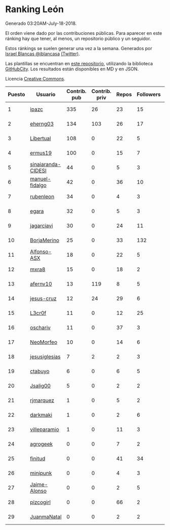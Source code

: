 # Ranking León

Generado 03:20AM-July-18-2018.

El orden viene dado por las contribuciones públicas. Para aparecer en este ránking hay que tener, al menos, un repositorio público y un seguidor.

Estos ránkings se suelen generar una vez a la semana. Generados por [Israel Blancas @iblancasa](https://github.com/iblancasa/) [(Twitter)](https://twitter.com/iblancasa).

Las plantillas se encuentran en [este repositorio](https://github.com/iblancasa/GH-Spanish-Ranking), utilizando la biblioteca [GitHubCity](https://github.com/iblancasa/GitHubCity). Los resultados están disponibles en MD y en JSON.

Licencia [Creative Commons](https://creativecommons.org/licenses/by/4.0/).

| Puesto   |  Usuario  | Contrib. pub | Contrib. priv |Repos| Followers | Desde |  Avatar  |
|----------|-----------|--------------|---------------|-----|-----------|-------|----------|
|1|[ipazc](https://github.com/ipazc)|335|26|23|15|2014-03-03|![ipazc]()|
|2|[eherng03](https://github.com/eherng03)|134|103|26|17|2016-03-03|![eherng03]()|
|3|[Libertual](https://github.com/Libertual)|108|0|22|5|2014-11-17|![Libertual]()|
|4|[ermus19](https://github.com/ermus19)|100|0|15|7|2012-12-14|![ermus19]()|
|5|[sinaiaranda-CIDESI](https://github.com/sinaiaranda-CIDESI)|44|0|5|3|2018-01-11|![sinaiaranda-CIDESI]()|
|6|[manuel-fidalgo](https://github.com/manuel-fidalgo)|42|0|36|10|2016-02-05|![manuel-fidalgo]()|
|7|[rubenleon](https://github.com/rubenleon)|34|0|4|3|2017-06-08|![rubenleon]()|
|8|[egara](https://github.com/egara)|32|0|5|3|2015-08-07|![egara]()|
|9|[jagarciavi](https://github.com/jagarciavi)|30|0|24|11|2012-05-07|![jagarciavi]()|
|10|[BorjaMerino](https://github.com/BorjaMerino)|25|0|33|132|2012-05-03|![BorjaMerino]()|
|11|[Alfonso-ASX](https://github.com/Alfonso-ASX)|18|0|22|5|2012-01-11|![Alfonso-ASX]()|
|12|[mxra8](https://github.com/mxra8)|15|0|18|2|2015-12-14|![mxra8]()|
|13|[afernv10](https://github.com/afernv10)|13|119|8|5|2017-02-23|![afernv10]()|
|14|[jesus-cruz](https://github.com/jesus-cruz)|12|24|29|6|2016-03-04|![jesus-cruz]()|
|15|[L3cr0f](https://github.com/L3cr0f)|11|0|12|25|2016-02-25|![L3cr0f]()|
|16|[oschariv](https://github.com/oschariv)|11|0|37|3|2016-09-26|![oschariv]()|
|17|[NeoMorfeo](https://github.com/NeoMorfeo)|10|0|14|6|2013-03-04|![NeoMorfeo]()|
|18|[jesusiglesias](https://github.com/jesusiglesias)|7|2|2|3|2015-02-27|![jesusiglesias]()|
|19|[ctabuyo](https://github.com/ctabuyo)|6|0|6|5|2015-08-12|![ctabuyo]()|
|20|[Jsalig00](https://github.com/Jsalig00)|5|0|2|2|2018-02-20|![Jsalig00]()|
|21|[rjmarquez](https://github.com/rjmarquez)|1|0|5|2|2010-05-30|![rjmarquez]()|
|22|[darkmaki](https://github.com/darkmaki)|1|0|2|6|2014-12-01|![darkmaki]()|
|23|[villeparamio](https://github.com/villeparamio)|1|0|11|3|2015-12-01|![villeparamio]()|
|24|[agrogeek](https://github.com/agrogeek)|0|0|7|2|2009-04-01|![agrogeek]()|
|25|[finitud](https://github.com/finitud)|0|0|41|34|2010-02-24|![finitud]()|
|26|[minipunk](https://github.com/minipunk)|0|0|4|3|2012-09-20|![minipunk]()|
|27|[Jaime-Alonso](https://github.com/Jaime-Alonso)|0|0|2|5|2014-01-28|![Jaime-Alonso]()|
|28|[pizcogirl](https://github.com/pizcogirl)|0|0|66|2|2014-09-26|![pizcogirl]()|
|29|[JuanmaNatal](https://github.com/JuanmaNatal)|0|0|2|2|2016-04-04|![JuanmaNatal]()|
